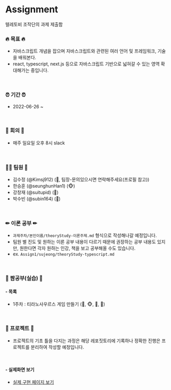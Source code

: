 # Assignment
텔레토비 조작단의 과제 제출함


### 🔥 목표 🔥
- 자바스크립트 개념을 잡으며 자바스크립트와 관련된 여러 언어 및 프레임워크, 기술을 배워본다.
- react, typescript, next.js 등으로 자바스크립트 기반으로 넓혀갈 수 있는 영역 확대해가는 중입니다.
<br>


### ⏰ 기간 ⏰
- 2022-06-26 ~ 
<br>


### 💬 회의 💬
- 매주 일요일 오후 8시 slack
<br>


### 🙋‍♂️ 팀원 🙋‍
- 김수정 (@Kimsj912) (🐯, 팀장-문의있으시면 연락해주세요(프로필 참고))
- 한승훈 (@seunghunHan1) (🐵)
- 강창재 (@suitupid) (👻)
- 박수빈 (@subin164) (🦉)
<br>


### ✏ 이론 공부 ✏
 - `과제주차/본인이름/theoryStudy-이론주제.md` 형식으로 작성해나갈 예정입니다.
 - 팀원 별 진도 및 원하는 이론 공부 내용이 다르기 때문에 권장하는 공부 내용도 있지만, 원한다면 각자 원하는 인강, 책을 보고 공부해올 수도 있습니다.
 - ex. `Assign1/sujeong/theoryStudy-typescript.md`
<br>


### 📝 짬공부(실습) 📝
#### - 목록
 * 1주차 : 티라노사우르스 게임 만들기 (🐯, 🐵, 👻, 🦉)
<br>


### 🎲 프로젝트 🎲
  - 프로젝트의 기초 틀을 다지는 과정은 해당 레포짓토리에 기록하나 정확한 진행은 프로젝트를 분리하여 작성할 예정입니다.
<br>


#### - 실제화면 보기
 * <a href="https://trtbstudy.com">실제 구현 페이지 보기</a>
<br>

